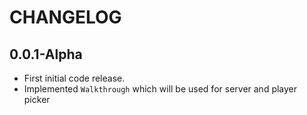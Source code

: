 # CHANGELOG

## 0.0.1-Alpha
- First initial code release.
- Implemented `Walkthrough` which will be used for server and player picker